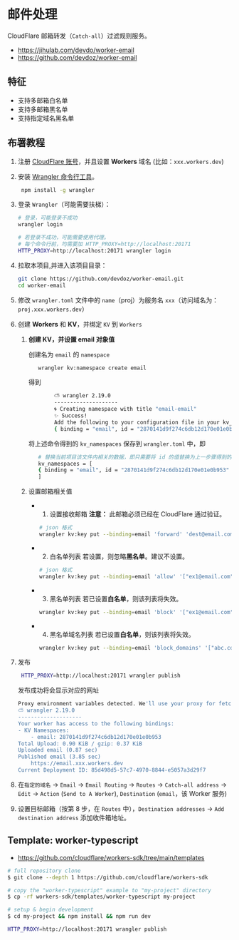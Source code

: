 # 邮件处理

CloudFlare 邮箱转发（`Catch-all`）过滤规则服务。

- https://jihulab.com/devdo/worker-email
- https://github.com/devdoz/worker-email

## 特征

- 支持多邮箱白名单
- 支持多邮箱黑名单
- 支持指定域名黑名单

## 布署教程

1.  注册 [CloudFlare 账号](https://www.cloudflare.com/)，并且设置 **Workers** 域名 (比如：`xxx.workers.dev`)

2.  安装 [Wrangler 命令行工具](https://developers.cloudflare.com/workers/wrangler/)。
    ```bash
     npm install -g wrangler
    ```
3.  登录 `Wrangler`（可能需要扶梯）：

    ```bash
    # 登录，可能登录不成功
    wrangler login

    # 若登录不成功，可能需要使用代理。
    # 每个命令行前，均需要加 HTTP_PROXY=http://localhost:20171
    HTTP_PROXY=http://localhost:20171 wrangler login
    ```

4.  拉取本项目,并进入该项目目录：

    ```bash
    git clone https://github.com/devdoz/worker-email.git
    cd worker-email
    ```

5.  修改 `wrangler.toml` 文件中的 `name`（proj）为服务名 `xxx`（访问域名为：`proj.xxx.workers.dev`）

6.  创建 **Workers** 和 **KV**，并绑定 `KV` 到 `Workers`

    1.  **创建 KV，并设置 email 对象值**

        创建名为 `email` 的 `namespace`

        ```bash
           wrangler kv:namespace create email
        ```

        得到

        ```bash
        		⛅️ wrangler 2.19.0
        		--------------------
        		🌀 Creating namespace with title "email-email"
        		✨ Success!
        		Add the following to your configuration file in your kv_namespaces array:
        		{ binding = "email", id = "2870141d9f274c6db12d170e01e0b953" }
        ```

        将上述命令得到的 `kv_namespaces` 保存到 `wrangler.toml` 中，即

        ```bash
           # 替换当前项目该文件内相关的数据，即只需要将 id 的值替换为上一步骤得到的值
           kv_namespaces = [
           { binding = "email", id = "2870141d9f274c6db12d170e01e0b953" }
           ]
        ```

    2.  设置邮箱相关值

        - 1. 设置接收邮箱
             **注意：** 此邮箱必须已经在 CloudFlare 通过验证。

          ```bash
          # json 格式
          wrangler kv:key put --binding=email 'forward' 'dest@email.com'
          ```

        - 2. 白名单列表
             若设置，则忽略**黑名单**。建议不设置。

          ```bash
          # json 格式
          wrangler kv:key put --binding=email 'allow' '["ex1@email.com"]'
          ```

        - 3. 黑名单列表
             若已设置**白名单**，则该列表将失效。

          ```bash
          wrangler kv:key put --binding=email 'block' '["ex1@email.com","ex2@email.com"]'
          ```

        - 4. 黑名单域名列表
             若已设置**白名单**，则该列表将失效。

          ```bash
          wrangler kv:key put --binding=email 'block_domains' '["abc.com","block.com"]'
          ```

7.  发布

    ```bash
     HTTP_PROXY=http://localhost:20171 wrangler publish
    ```

    发布成功将会显示对应的网址

    ```bash
    Proxy environment variables detected. We'll use your proxy for fetch requests.
    ⛅️ wrangler 2.19.0
    --------------------
    Your worker has access to the following bindings:
    - KV Namespaces:
    	- email: 2870141d9f274c6db12d170e01e0b953
    Total Upload: 0.90 KiB / gzip: 0.37 KiB
    Uploaded email (0.87 sec)
    Published email (3.85 sec)
    	https://email.xxx.workers.dev
    Current Deployment ID: 85d498d5-57c7-4970-8844-e5057a3d29f7
    ```

8.  在`指定的域名` -> `Email` -> `Email Routing` -> `Routes` -> `Catch-all address` -> `Edit` -> `Action` (`Send to A Worker`), `Destination` (`email`，该 Worker 服务)

9.  设置目标邮箱（按第 8 步，在 `Routes` 中），`Destination addresses` -> `Add destination address` 添加收件箱地址。

## Template: worker-typescript

- https://github.com/cloudflare/workers-sdk/tree/main/templates

```bash
# full repository clone
$ git clone --depth 1 https://github.com/cloudflare/workers-sdk

# copy the "worker-typescript" example to "my-project" directory
$ cp -rf workers-sdk/templates/worker-typescript my-project

# setup & begin development
$ cd my-project && npm install && npm run dev
```

```bash
HTTP_PROXY=http://localhost:20171 wrangler publish
```
